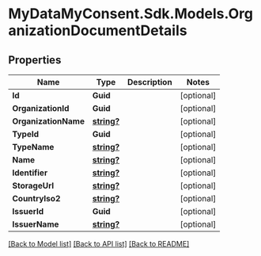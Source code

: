 # MyDataMyConsent.Sdk.Models.OrganizationDocumentDetails

## Properties

Name | Type | Description | Notes
------------ | ------------- | ------------- | -------------
**Id** | **Guid** |  | [optional] 
**OrganizationId** | **Guid** |  | [optional] 
**OrganizationName** | [**string?**](string?.md) |  | [optional] 
**TypeId** | **Guid** |  | [optional] 
**TypeName** | [**string?**](string?.md) |  | [optional] 
**Name** | [**string?**](string?.md) |  | [optional] 
**Identifier** | [**string?**](string?.md) |  | [optional] 
**StorageUrl** | [**string?**](string?.md) |  | [optional] 
**CountryIso2** | [**string?**](string?.md) |  | [optional] 
**IssuerId** | **Guid** |  | [optional] 
**IssuerName** | [**string?**](string?.md) |  | [optional] 

[[Back to Model list]](../README.md#documentation-for-models) [[Back to API list]](../README.md#documentation-for-api-endpoints) [[Back to README]](../README.md)

